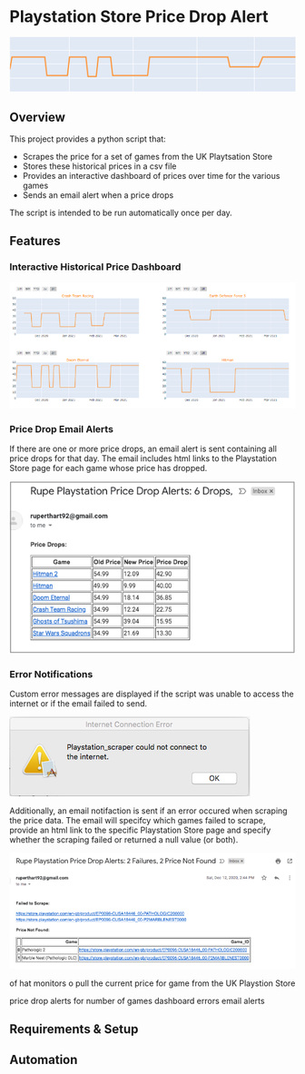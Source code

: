 # Playstation Store Price Drop Alert
![price drop graphic](https://github.com/rhart-rup/Playstation-Store-Price-Drop-Alert/blob/main/Graphics/Graph3.png?raw=true)

## Overview

This project provides a python script that: 
* Scrapes the price for a set of games from the UK Playtsation Store
* Stores these historical prices in a csv file
* Provides an interactive dashboard of prices over time for the various games  
* Sends an email alert when a price drops

The script is intended to be run automatically once per day. 

## Features

### Interactive Historical Price Dashboard

![](https://github.com/rhart-rup/Playstation-Store-Price-Drop-Alert/blob/main/Graphics/Example%20Dashboard.png)

### Price Drop Email Alerts

If there are one or more price drops, an email alert is sent containing all price drops for that day. The email includes html links to the Playstation Store page for each game whose price has dropped.

![](https://github.com/rhart-rup/Playstation-Store-Price-Drop-Alert/blob/main/Graphics/Example%20email%20notification.png)  

### Error Notifications

Custom error messages are displayed if the script was unable to access the internet or if the email failed to send. 

![](https://github.com/rhart-rup/Playstation-Store-Price-Drop-Alert/blob/main/Graphics/Example%20Error%20Message.png)

Additionally, an email notifaction is sent if an error occured when scraping the price data. The email will specifcy which games failed to scrape, provide an html link to the specific Playstation Store page and specify whether the scraping failed or returned a null value (or both).   

![](https://github.com/rhart-rup/Playstation-Store-Price-Drop-Alert/blob/main/Graphics/Failure%20Notification%20Email.png)


of hat monitors o pull the current price for  game from the UK Playstion Store

price drop alerts for number of games 
dashboard 
errors 
email alerts 

## Requirements & Setup
## Automation
